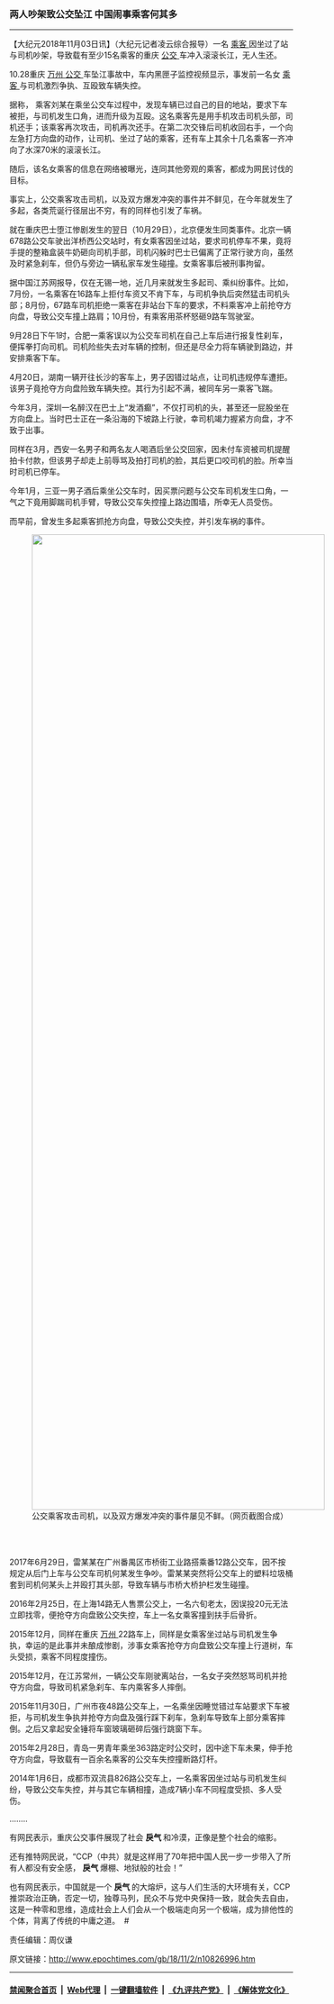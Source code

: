 ### 两人吵架致公交坠江 中国闹事乘客何其多
------------------------

<p>
 【大纪元2018年11月03日讯】（大纪元记者凌云综合报导）一名
 <a href="http://www.epochtimes.com/gb/tag/%E4%B9%98%E5%AE%A2.html">
  乘客
 </a>
 因坐过了站与司机吵架，导致载有至少15名乘客的重庆
 <a href="http://www.epochtimes.com/gb/tag/%E5%85%AC%E4%BA%A4.html">
  公交
 </a>
 车冲入滚滚长江，无人生还。
</p>
<p>
 10.28重庆
 <a href="http://www.epochtimes.com/gb/tag/%E4%B8%87%E5%B7%9E.html">
  万州
 </a>
 <a href="http://www.epochtimes.com/gb/tag/%E5%85%AC%E4%BA%A4.html">
  公交
 </a>
 车坠江事故中，车内黑匣子监控视频显示，事发前一名女
 <a href="http://www.epochtimes.com/gb/tag/%E4%B9%98%E5%AE%A2.html">
  乘客
 </a>
 与司机激烈争执、互殴致车辆失控。
</p>
<p>
 <span class="Apple-converted-space">
  据称，
 </span>
 乘客刘某在乘坐公交车过程中，发现车辆已过自己的目的地站，要求下车被拒，与司机发生口角，进而升级为互殴。这名乘客先是用手机攻击司机头部，司机还手；该乘客再次攻击，司机再次还手。在第二次交锋后司机收回右手，一个向左急打方向盘的动作，让司机、坐过了站的乘客，还有车上其余十几名乘客一齐冲向了水深70米的滚滚长江。
</p>
<p>
 随后，该名女乘客的信息在网络被曝光，连同其他旁观的乘客，都成为网民讨伐的目标。
 <span class="Apple-converted-space">
 </span>
</p>
<p>
 事实上，公交乘客攻击司机，以及双方爆发冲突的事件并不鲜见，在今年就发生了多起，各类荒诞行径层出不穷，有的同样也引发了车祸。
</p>
<p>
 就在重庆巴士堕江惨剧发生的翌日（10月29日），北京便发生同类事件。北京一辆678路公交车驶出洋桥西公交站时，有女乘客因坐过站，要求司机停车不果，竟将手提的整箱盒装牛奶砸向司机手部，司机闪躲时巴士已偏离了正常行驶方向，虽然及时紧急刹车，但仍与旁边一辆私家车发生碰撞。女乘客事后被刑事拘留。
</p>
<p>
 据中国江苏网报导，仅在无锡一地，近几月来就发生多起司、乘纠纷事件。比如，7月份，一名乘客在16路车上拒付车资又不肯下车，与司机争执后突然猛击司机头部；8月份，67路车司机拒绝一乘客在非站台下车的要求，不料乘客冲上前抢夺方向盘，导致公交车撞上路肩；10月份，有乘客用茶杯怒砸9路车驾驶室。
</p>
<p>
 9月28日下午1时，合肥一乘客误以为公交车司机在自己上车后进行报复性刹车，便挥拳打向司机。司机险些失去对车辆的控制，但还是尽全力将车辆驶到路边，并安排乘客下车。
 <span class="Apple-converted-space">
 </span>
</p>
<p>
 4月20日，湖南一辆开往长沙的客车上，男子因错过站点，让司机违规停车遭拒。该男子竟抢夺方向盘险致车辆失控。其行为引起不满，被同车另一乘客飞踹。
</p>
<p>
 今年3月，深圳一名醉汉在巴士上“发酒癫”，不仅打司机的头，甚至还一屁股坐在方向盘上。当时巴士正在一条沿海的下坡路上行驶，幸司机竭力握紧方向盘，才不致于出事。
</p>
<p>
 同样在3月，西安一名男子和两名友人喝酒后坐公交回家，因未付车资被司机提醒拍卡付款，但该男子却走上前辱骂及拍打司机的脸，其后更口咬司机的脸。所幸当时司机已停车。
</p>
<p>
 今年1月，三亚一男子酒后乘坐公交车时，因买票问题与公交车司机发生口角，一气之下竟用脚踹司机手臂，导致公交车失控撞上路边围墙，所幸无人员受伤。
 <span class="Apple-converted-space">
 </span>
</p>
<p>
 而早前，曾发生多起乘客抓抢方向盘，导致公交失控，并引发车祸的事件。
 <span class="Apple-converted-space">
 </span>
</p>
<figure class="wp-caption aligncenter" id="attachment_10827016" style="width: 520px">
 <a href="http://i.epochtimes.com/assets/uploads/2018/11/Unknown.jpg">
  <img alt="" class=" wp-image-10827016" height="1733" src="http://i.epochtimes.com/assets/uploads/2018/11/Unknown-600x2000.jpg" width="520"/>
 </a>
 <br/><figcaption class="wp-caption-text">
  公交乘客攻击司机，以及双方爆发冲突的事件屡见不鲜。（网页截图合成）
 </figcaption><br/>
</figure><br/>
<p>
 2017年6月29日，雷某某在广州番禺区市桥街工业路搭乘番12路公交车，因不按规定从后门上车与公交车司机何某发生争吵。雷某某突然将公交车上的塑料垃圾桶套到司机何某头上并殴打其头部，导致车辆与市桥大桥护栏发生碰撞。
 <span class="Apple-converted-space">
  <br/>
 </span>
</p>
<p>
 2016年2月25日，在上海14路无人售票公交上，一名六旬老太，因误投20元无法立即找零，便抢夺方向盘致公交失控，车上一名女乘客撞到扶手后骨折。
 <span class="Apple-converted-space">
 </span>
</p>
<p>
 2015年12月，同样在重庆
 <a href="http://www.epochtimes.com/gb/tag/%E4%B8%87%E5%B7%9E.html">
  万州
 </a>
 22路车上，同样是女乘客坐过站与司机发生争执，幸运的是此事并未酿成惨剧，涉事女乘客抢夺方向盘致公交车撞上行道树，车头受损，乘客不同程度撞伤。
</p>
<p>
 2015年12月，在江苏常州，一辆公交车刚驶离站台，一名女子突然怒骂司机并抢夺方向盘，导致司机紧急刹车、车内乘客多人摔倒。
 <span class="Apple-converted-space">
 </span>
</p>
<p>
 2015年11月30日，广州市夜48路公交车上，一名乘坐因睡觉错过车站要求下车被拒，与司机发生争执并抢夺方向盘及强行踩下刹车，急刹车导致车上部分乘客摔倒。之后又拿起安全锤将车窗玻璃砸碎后强行跳窗下车。
 <span class="Apple-converted-space">
 </span>
</p>
<p>
 2015年2月28日，青岛一男青年乘坐363路定时公交时，因中途下车未果，伸手抢夺方向盘，导致载有一百余名乘客的公交车失控撞断路灯杆。
</p>
<p>
 2014年1月6日，成都市双流县826路公交车上，一名乘客因坐过站与司机发生纠纷，导致公交车失控，并与其它车辆相撞，造成7辆小车不同程度受损、多人受伤。
 <span class="Apple-converted-space">
 </span>
</p>
<p>
 ……..
</p>
<p>
 有网民表示，重庆公交事件展现了社会
 <strong>
  戾气
 </strong>
 和冷漠，正像是整个社会的缩影。
</p>
<p>
 还有推特网民说，“CCP（中共）就是这样用了70年把中国人民一步一步带入了所有人都没有安全感，
 <strong>
  戾气
 </strong>
 爆棚、地狱般的社会！”
</p>
<p>
 也有网民表示，中国就是一个
 <strong>
  戾气
 </strong>
 的大熔炉，这与人们生活的大环境有关，CCP推崇政治正确，否定一切，独尊马列，民众不与党中央保持一致，就会失去自由，这是一种零和思维，造成社会上人们会从一个极端走向另一个极端，成为排他性的个体，背离了传统的中庸之道。  #
</p>
<p>
 责任编辑：周仪谦
</p>

原文链接：http://www.epochtimes.com/gb/18/11/2/n10826996.htm


------------------------
#### [禁闻聚合首页](https://github.com/gfw-breaker/banned-news/blob/master/README.md) &nbsp;|&nbsp; [Web代理](https://github.com/gfw-breaker/open-proxy/blob/master/README.md) &nbsp;|&nbsp; [一键翻墙软件](https://github.com/gfw-breaker/nogfw/blob/master/README.md) &nbsp;|&nbsp; [《九评共产党》](https://github.com/gfw-breaker/9ping.md/blob/master/README.md#九评之一评共产党是什么) &nbsp;|&nbsp; [《解体党文化》](https://github.com/gfw-breaker/jtdwh.md/blob/master/README.md#绪论)
